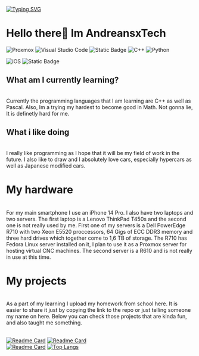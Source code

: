 [![Typing SVG](https://readme-typing-svg.demolab.com?font=Fira+Code&pause=1000&color=F7C967&width=435&lines=Welcome+to+my+profile)](https://git.io/typing-svg)
# Hello there👋 Im AndreansxTech
![Proxmox](https://img.shields.io/badge/proxmox-proxmox?style=for-the-badge&logo=proxmox&logoColor=%23E57000&labelColor=%232b2a33&color=%232b2a33)
![Visual Studio Code](https://img.shields.io/badge/Visual%20Studio%20Code-0078d7.svg?style=for-the-badge&logo=visual-studio-code&logoColor=white)
<img alt="Static Badge" src="https://img.shields.io/badge/Code%3A%3Ablocks-white?style=for-the-badge&logo=Code%3A%3ABlocks">
![C++](https://img.shields.io/badge/c++-%2300599C.svg?style=for-the-badge&logo=c%2B%2B&logoColor=white)
![Python](https://img.shields.io/badge/python-3670A0?style=for-the-badge&logo=python&logoColor=ffdd54)
<!--- <img alt="Static Badge" src="https://img.shields.io/badge/PASCAL-yellow?style=for-the-badge">--->
![iOS](https://img.shields.io/badge/iOS-000000?style=for-the-badge&logo=ios&logoColor=white)
<img alt="Static Badge" src="https://img.shields.io/badge/Telegram-white?style=for-the-badge&logo=Telegram&link=web.telegram.org%2FKoliberekart">

## What am I currently learning?
</br>Currently the programming languages that I am learning are C++ as well as Pascal. Also, Im a
trying my hardest to become good in Math. Not gonna lie, It is definetly hard for me.</br>
## What i like doing
</br>I really like programming as I hope that it will be my field of work in the future. I also like to draw and I absolutely love cars, especially hypercars as well as Japanese modified cars. </br>

# My hardware
</br> For my main smartphone I use an iPhone 14 Pro. I also have two laptops and two servers. The first laptop is a Lenovo ThinkPad T450s and the second one is not really used by me. First one of my servers is a Dell PowerEdge R710 with two Xeon E5520 proccessors, 64 Gigs of ECC DDR3 memory and three hard drives which together come to 1,6 TB of storage. The R710 has Fedora Linux server installed on it, I plan to use it as a Proxmox server for hosting virtual CNC machines. The second server is a R610 and is not really in use at this time.

# My projects
</br>As a part of my learning I upload my homework from school here. It is easier to share it just by copying the link to the repo or just telling someone my name on here. Below you can check those projects that are kinda fun, and also taught me something.</br></br>


[![Readme Card](https://github-readme-stats.vercel.app/api/pin/?username=AndreansxTech&repo=switch-kalkulator&theme=tokyonight)](https://github.com/AndreansxTech/Ka1kulat0r)
[![Readme Card](https://github-readme-stats.vercel.app/api/pin/?username=AndreansxTech&repo=triCalc&theme=tokyonight)](https://github.com/AndreansxTech/triCalc)</br>
[![Readme Card](https://github-readme-stats.vercel.app/api/pin/?username=AndreansxTech&repo=DELL-R710-Additional-graphics-card-install&theme=tokyonight)](https://github.com/AndreansxTech/DELL-R710-Additional-graphics-card-install)
[![Top Langs](https://github-readme-stats.vercel.app/api/top-langs/?username=AndreansxTech&layout=compact&theme=tokyonight)](https://github.com/AndreansxTech)
<!---[![AndreansxTech GitHub stats](https://github-readme-stats.vercel.app/api?username=AndreansxTech)](https://github.com/AndreansxTech/github-readme-stats)
